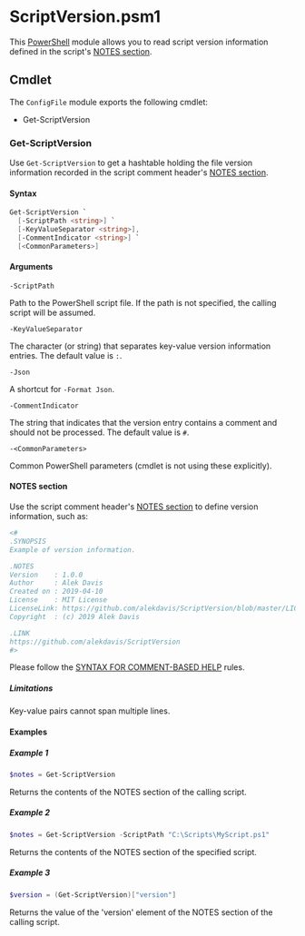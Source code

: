 # ScriptVersion.psm1
This [PowerShell](https://docs.microsoft.com/en-us/powershell/scripting/overview) module allows you to read script version information defined in the script's [NOTES section](https://docs.microsoft.com/en-us/powershell/module/microsoft.powershell.core/about/about_comment_based_help?view=powershell-6#notes). 

## Cmdlet
The `ConfigFile` module exports the following cmdlet:

- Get-ScriptVersion

### Get-ScriptVersion
Use `Get-ScriptVersion` to get a hashtable holding the file version information recorded in the script comment header's [NOTES section](https://docs.microsoft.com/en-us/powershell/module/microsoft.powershell.core/about/about_comment_based_help?view=powershell-6#notes).

#### Syntax

```PowerShell
Get-ScriptVersion `
  [-ScriptPath <string>] `
  [-KeyValueSeparator <string>],
  [-CommentIndicator <string>] `
  [<CommonParameters>]
```

#### Arguments

`-ScriptPath`

Path to the PowerShell script file. If the path is not specified, the calling script will be assumed.

`-KeyValueSeparator`

The character (or string) that separates key-value version information entries. The default value is `:`.

`-Json`

A shortcut for `-Format Json`.

`-CommentIndicator`

The string that indicates that the version entry contains a comment and should not be processed. The default value is `#`.

`-<CommonParameters>`

Common PowerShell parameters (cmdlet is not using these explicitly).

#### NOTES section
Use the script comment header's [NOTES section](https://docs.microsoft.com/en-us/powershell/module/microsoft.powershell.core/about/about_comment_based_help?view=powershell-6#notes) to define version information, such as:

```PowerShell
<#
.SYNOPSIS
Example of version information.

.NOTES
Version    : 1.0.0
Author     : Alek Davis
Created on : 2019-04-10
License    : MIT License
LicenseLink: https://github.com/alekdavis/ScriptVersion/blob/master/LICENSE
Copyright  : (c) 2019 Alek Davis

.LINK
https://github.com/alekdavis/ScriptVersion
#>
```

Please follow the [SYNTAX FOR COMMENT-BASED HELP](https://docs.microsoft.com/en-us/powershell/module/microsoft.powershell.core/about/about_comment_based_help?view=powershell-6#syntax-for-comment-based-help) rules.

##### Limitations

Key-value pairs cannot span multiple lines.

#### Examples

##### Example 1
```PowerShell
$notes = Get-ScriptVersion
```
Returns the contents of the NOTES section of the calling script.

##### Example 2
```PowerShell
$notes = Get-ScriptVersion -ScriptPath "C:\Scripts\MyScript.ps1"
```
Returns the contents of the NOTES section of the specified script.

##### Example 3
```PowerShell
$version = (Get-ScriptVersion)["version"]
```
Returns the value of the 'version' element of the NOTES section of the calling script.
